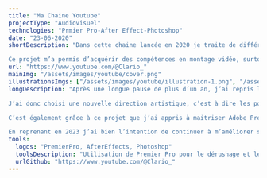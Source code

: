 ```yaml
---
title: "Ma Chaine Youtube"
projectType: "Audiovisuel"
technologies: "Prmier Pro-After Effect-Photoshop"
date: "23-06-2020"
shortDescription: "Dans cette chaine lancée en 2020 je traite de différents sujets qui me tiennent à cœur.

Ce projet m’a permis d’acquérir des compétences en montage vidéo, surtout sur Premier Pro mais aussi sur After Effects. J’ai également pu m’améliorer en termes d’écriture et d’aisance à l’oral."
url: "https://www.youtube.com/@Clario_"
mainImg: "/assets/images/youtube/cover.png"
illustrationsImgs: ["/assets/images/youtube/illustration-1.png", "/assets/images/youtube/illustration-2.png", "/assets/images/youtube/illustration-3.png"]
longDescription: "Après une longue pause de plus d’un an, j’ai repris les vidéos début 2023 et entamé un rebranding de ma chaine.

J’ai donc choisi une nouvelle direction artistique, c’est à dire les polices et les couleurs que j’utiliserai dans mes vidéos et pour l’identité graphique de ma chaine, une nouvelle photo de profil et une nouvelle bannière…

C’est également grâce à ce projet que j’ai appris à maitriser Adobe Premier Pro pour le montage et Photoshop pour les miniatures.

En reprenant en 2023 j’ai bien l’intention de continuer à m’améliorer sur ces logiciels, mais aussi à intégrer du motion design pour me permettre de mieux maitriser After Effects."
tools:
  logos: "PremierPro, AfterEffects, Photoshop"
  toolsDescription: "Utilisation de Premier Pro pour le dérushage et le montage basique et de After Effects pour certaines animations en motion design. Pour les miniatures je me sers généralement de Photoshop."
  urlGithub: "https://www.youtube.com/@Clario_"
---
```

